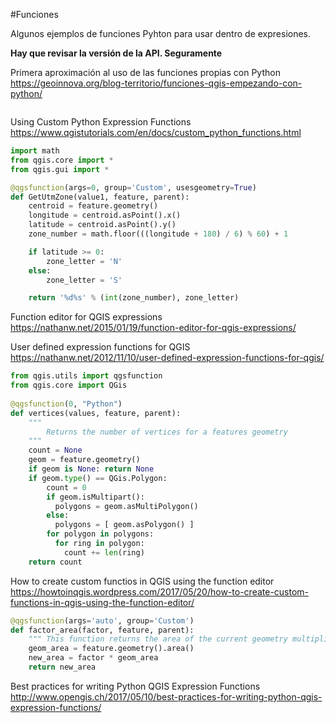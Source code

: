 #Funciones

Algunos ejemplos de funciones Pyhton para usar dentro de expresiones.

**Hay que revisar la versión de la API. Seguramente**

Primera aproximación al uso de las funciones propias con Python https://geoinnova.org/blog-territorio/funciones-qgis-empezando-con-python/

```python
```

Using Custom Python Expression Functions https://www.qgistutorials.com/en/docs/custom_python_functions.html

```python
import math
from qgis.core import *
from qgis.gui import *

@qgsfunction(args=0, group='Custom', usesgeometry=True)
def GetUtmZone(value1, feature, parent):
    centroid = feature.geometry()
    longitude = centroid.asPoint().x()
    latitude = centroid.asPoint().y()
    zone_number = math.floor(((longitude + 180) / 6) % 60) + 1

    if latitude >= 0:
        zone_letter = 'N'
    else:
        zone_letter = 'S'

    return '%d%s' % (int(zone_number), zone_letter)
````

Function editor for QGIS expressions https://nathanw.net/2015/01/19/function-editor-for-qgis-expressions/

User defined expression functions for QGIS https://nathanw.net/2012/11/10/user-defined-expression-functions-for-qgis/

```python
from qgis.utils import qgsfunction
from qgis.core import QGis
 
@qgsfunction(0, "Python")
def vertices(values, feature, parent):
    """
        Returns the number of vertices for a features geometry
    """
    count = None
    geom = feature.geometry()
    if geom is None: return None
    if geom.type() == QGis.Polygon:
        count = 0
        if geom.isMultipart():
          polygons = geom.asMultiPolygon()
        else:
          polygons = [ geom.asPolygon() ]
        for polygon in polygons:
          for ring in polygon:
            count += len(ring)
    return count
 ```
How to create custom functios in QGIS using the function editor  https://howtoinqgis.wordpress.com/2017/05/20/how-to-create-custom-functions-in-qgis-using-the-function-editor/

```python
@qgsfunction(args='auto', group='Custom')
def factor_area(factor, feature, parent):
    """ This function returns the area of the current geometry multiplied by a user-defined factor. """
    geom_area = feature.geometry().area()
    new_area = factor * geom_area
    return new_area
```

Best practices for writing Python QGIS Expression Functions http://www.opengis.ch/2017/05/10/best-practices-for-writing-python-qgis-expression-functions/



